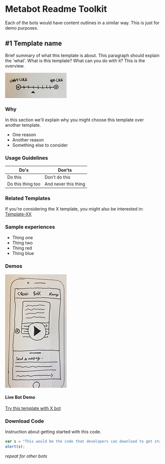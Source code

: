 # Metabot Readme Toolkit
Each of the bots would have content outlines in a similar way. This is just for demo purposes. 

## #1 Template name
Brief summary of what this template is about. This paragraph should explain the 'what'. What is this template? What can you do with it? This is the overview.

![alt text](https://github.com/andmiriam/sample-readme/blob/master/scale-sketch.jpg "Scale Illustration")

### Why
In this section we'll explain why you might choose this template over another template. 
* One reason
* Another reason
* Something else to consider 

### Usage Guidelines 
Do's | Don'ts
--- | --- 
Do this | Don't do this 
Do this thing too | And never this thing

### Related Templates
If you're considering the X template, you might also be interested in: [Template-XX](https://www.google.com)

### Sample experiences
* Thing one
* Thing two
* Thing red
* Thing blue

### Demos
![alt text](https://github.com/andmiriam/sample-readme/blob/master/demo-video-sketch.jpg "Video of Demo Bot in action")

#### Live Bot Demo
[Try this template with X bot](https://www.google.com "X bot using X template")

### Download Code
Instruction about getting started with this code. 
```javascript
var s = "This would be the code that developers can download to get started!";
alert(s);
```

*repeat for other bots*
